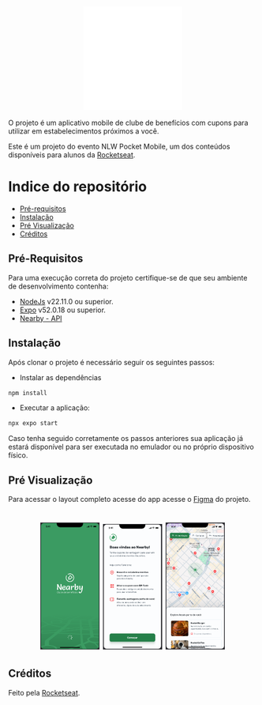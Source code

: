 <p align="center">
  <img src="./.github/assets/logo.png" height="210" width="200" />
</p>

O projeto é um aplicativo mobile de clube de benefícios com cupons para utilizar em estabelecimentos próximos a você.

Este é um projeto do evento NLW Pocket Mobile, um dos conteúdos disponíveis para alunos da [Rocketseat](https://www.rocketseat.com.br/).

Indice do repositório
=
* [Pré-requisitos](#pre-requisitos)
* [Instalação](#instalacao)
* [Pré Visualização](#pre-visualizacao)
* [Créditos](#creditos)

## Pré-Requisitos
Para uma execução correta do projeto certifique-se de que seu ambiente de desenvolvimento contenha:
  - [NodeJs](https://nodejs.org/en) v22.11.0 ou superior.
  - [Expo](https://expo.dev/tools#cli) v52.0.18 ou superior.
  - [Nearby - API](https://github.com/Igor2502/nearby-api)

## Instalação
Após clonar o projeto é necessário seguir os seguintes passos:

 - Instalar as dependências
```bash
npm install
```
  - Executar a aplicação:
```bash
npx expo start
```

Caso tenha seguido corretamente os passos anteriores sua aplicação já estará disponível para ser executada no emulador ou no próprio dispositivo físico.

## Pré Visualização
Para acessar o layout completo acesse do app acesse o [Figma](https://www.figma.com/design/LOBrmBDSK8pYSvUvBGMre8/NLW-Pocket-Mobile-%E2%80%A2-Nearby-(Community)?node-id=0-1&p=f&t=qWMFXT6kvj8RoGag-0) do projeto.

<h1 align="center">
  <img alt="SplashScreen" src="./.github/assets/splash.png" width="120" />
  <img alt="OnboardingScreen" src="./.github/assets/onboarding.png" width="120" />
  <img alt="HomeScreen" src="./.github/assets/home.png" width="120" />
</h1>

## Créditos
Feito pela [Rocketseat](https://www.rocketseat.com.br/).